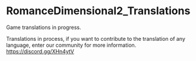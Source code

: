 # RomanceDimensional2_Translations
Game translations in progress.

Translations in process, if you want to contribute to the translation of any language, enter our community for more information.
https://discord.gg/XHn4ytV
